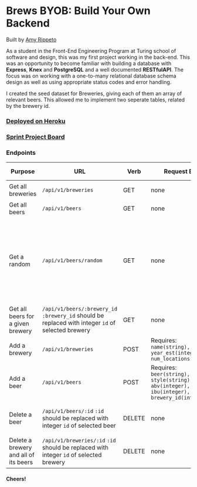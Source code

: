 # Brews BYOB: Build Your Own Backend
Built by [Amy Rippeto](https://github.com/aripp2) 

As a student in the Front-End Engineering Program at Turing school of software and design, this was my first project working in the back-end. This was an opportunity to become familiar with building a database with **Express**, **Knex** and **PostgreSQL** and a well documented **RESTfulAPI**. The focus was on working with a one-to-many relational database schema design as well as using appropriate status codes and error handling.

I created the seed dataset for Breweries, giving each of them an array of relevant beers. This allowed me to implement two seperate tables, related by the brewery id.

### [Deployed on Heroku](https://byob-brews.herokuapp.com/)

### [Sprint Project Board](https://github.com/aripp2/BYOB/projects/1)

### Endpoints

| Purpose | URL | Verb | Request Body | Sample Success Response |
|----|----|----|----|----|
| Get all breweries | `/api/v1/breweries` | GET | none | `{ breweries: [array of breweries]}` |
| Get all beers | `/api/v1/beers` | GET | none | `{ beers: [array of breweries]}` |
| Get a random | `/api/v1/beers/random` | GET | none | A single random beer: `{"id": 127, "beer": "Dunkel", "style": "German-Style Dark Lager", "abv": "5.6", "ibu": 24, "brewery_id": 50, "created_at": "2019-11-22T16:12:16.010Z", "updated_at": "2019-11-22T16:12:16.010Z"}` |
| Get all beers for a given brewery | `/api/v1/beers/:brewery_id` `:brewery_id` should be replaced with integer `id` of selected brewery | GET | none | `{[array of beers]}` |
| Add a brewery | `/api/v1/breweries` | POST | Requires: `name(string), year_est(integer), num_locations(integer)` | Status Code 201 & `{ id: added_brewery_id }` |
| Add a beer | `/api/v1/beers` | POST | Requires: `beer(string), style(string), abv(integer), ibu(integer), brewery_id(integer)` | 201 Status Code & `{ id: added_beer_id }` |
| Delete a beer | `/api/v1/beers/:id` `:id` should be replaced with integer `id` of selected beer | DELETE | none | 204 Status Code & `{ message: 'Successfully deleted the beer.'}` |
| Delete a brewery and all of its beers | `/api/v1/breweries/:id` `:id` should be replaced with integer `id` of selected brewery | DELETE | none | 204 Status Code & `{ message: 'Successfully deleted brewery and its beers.'}` |


#### Cheers!



